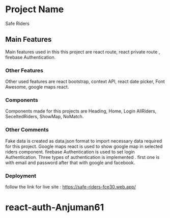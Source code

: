 # Project Name

Safe Riders

## Main Features

Main features used in this this project are react route, react private route , firebase Authentication.

### Other Features

Other used features are react bootstrap, context API, react date picker, Font Awesome, google maps react.

### Components
Components made for this projects are Heading, Home, Login AllRiders, SeceltedRiders, ShowMap, NoMatch.

### Other Comments

Fake data is created as data.json format to import necessary data required for this project. Google maps react is used to show google map in selected riders component.
firebase Authentication is used to set login Authentication. Three types of authentication is implemented . first one is with email and password after that with google and facebook.



### Deployment
follow the link for live site : https://safe-riders-fce30.web.app/

# react-auth-Anjuman61
